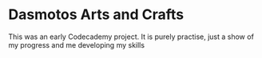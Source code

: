 # Dasmotos Arts and Crafts
This was an early Codecademy project. It is purely practise, just a show of my progress and me developing my skills 

